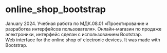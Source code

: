 # online_shop_bootstrap
January 2024. Учебная работа по МДК.08.01 «Проектирование и разработка интерфейсов пользователя». Онлайн-магазин по продаже электроники, интерфейс сделан с использованием Bootstrap. <br>
Web interface for the online shop of electronic devices. It was made with Bootstrap.
